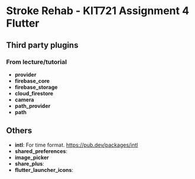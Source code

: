 # Stroke Rehab - KIT721 Assignment 4 Flutter

## Third party plugins
### From lecture/tutorial
- **provider**
- **firebase_core**
- **firebase_storage**
- **cloud_firestore**
- **camera** 
- **path_provider**
- **path**

## Others
- **intl**: For time format. <https://pub.dev/packages/intl>
- **shared_preferences**:
- **image_picker**
- **share_plus**:
- **flutter_launcher_icons**:
